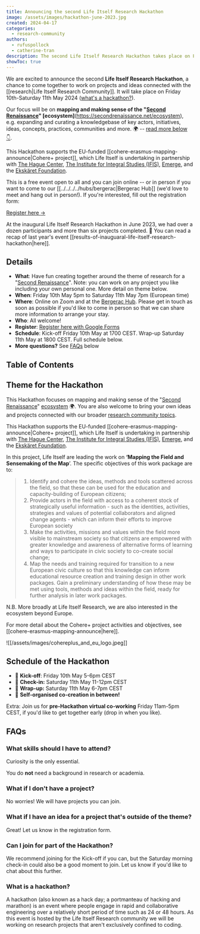 ```yaml
---
title: Announcing the second Life Itself Research Hackathon
image: /assets/images/hackathon-june-2023.jpg
created: 2024-04-17
categories:
  - research-community
authors:
  - rufuspollock
  - catherine-tran
description: The second Life Itself Research Hackathon takes place on Friday 10th -Saturday 11th May 2024. It's a chance to come together to work on projects and ideas connected with making a radically wiser, weller world.
showToc: true
---
```

We are excited to announce the second **Life Itself Research Hackathon**, a chance to come together to work on projects and ideas connected with the [[research|Life Itself Research Community]]. It will take place on Friday 10th-Saturday 11th May 2024 ([what's a hackathon?](#what-is-a-hackathon)).

Our focus will be on **mapping and making sense of the "[Second Renaissance](https://secondrenaissance.net/)" [ecosystem]**(https://secondrenaissance.net/ecosystem), e.g. expanding and curating a knowledgebase of key actors, initiatives, ideas, concepts, practices, communities and more. 🌍 -- [read more below 👇](#theme-for-the-hackathon).

This Hackathon supports the EU-funded [[cohere-erasmus-mapping-announce|Cohere+ project]], which Life Itself is undertaking in partnership with [The Hague Center](https://www.thehaguecenter.org/), [The Institute for Integral Studies (IFIS)](https://www.ifis-freiburg.de/), [Emerge](https://www.whatisemerging.com/), and the [Ekskäret Foundation](https://www.ekskaretfoundation.com/).

This is a free event open to all and you can join online -- or in person if you want to come to our [[../../../../hubs/bergerac|Bergerac Hub]] (we'd love to meet and hang out in person!). If you're interested, fill out the registration form:

<div className="mt-10 flex gap-x-6 not-prose">
  <a
    href="https://forms.gle/Wg5DBascn9M4pVYUA"
    className="rounded-md bg-secondary px-4 py-3 font-medium text-primary shadow focus:outline-none focus:ring-2 focus:ring-primary "
>
    Register here <span aria-hidden="true">→</span>
  </a>
</div>

At the inaugural Life Itself Research Hackathon in June 2023, we had over a dozen participants and more than six projects completed. 🎉 You can read a recap of last year's event [[results-of-inauguaral-life-itself-research-hackathon|here]].

## Details

- **What**: Have fun creating together around the theme of research for a "[Second Renaissance](https://secondrenaissance.net/)". Note: you can work on any project you like including your own personal one. More detail on theme below.
- **When**: Friday 10th May 5pm to Saturday 11th May 7pm (European time) 
- **Where**: Online on Zoom and at the [Bergerac Hub](https://lifeitself.org/hubs/bergerac). Please get in touch as soon as possible if you'd like to come in person so that we can share more information to arrange your stay.
- **Who**: All welcome!
- **Register**: [Register here with Google Forms](https://forms.gle/2CxPj5xg7daoshRm6)
- **Schedule**:  Kick-off Friday 10th May at 1700 CEST. Wrap-up Saturday 11th May at 1800 CEST. Full schedule below. 
- **More questions?** See [FAQs](#faqs) below

## Table of Contents

## Theme for the Hackathon

This Hackathon focuses on mapping and making sense of the "[Second Renaissance](https://secondrenaissance.net/)" [ecosystem](https://secondrenaissance.net/ecosystem) 🌍. You are also welcome to bring your own ideas and projects connected with our broader [research community topics](https://lifeitself.org/research).

This Hackathon supports the EU-funded [[cohere-erasmus-mapping-announce|Cohere+ project]], which Life Itself is undertaking in partnership with [The Hague Center](https://www.thehaguecenter.org/), [The Institute for Integral Studies (IFIS)](https://www.ifis-freiburg.de/), [Emerge](https://www.whatisemerging.com/), and the [Ekskäret Foundation](https://www.ekskaretfoundation.com/). 

In this project, Life Itself are leading the work on **‘Mapping the Field and Sensemaking of the Map**’. The specific objectives of this work package are to:

>1. Identify and cohere the ideas, methods and tools scattered across the field, so that these can be used for the education and capacity-building of European citizens;
>2. Provide actors in the field with access to a coherent stock of strategically useful information - such as the identities, activities, strategies and values of potential collaborators and aligned change agents - which can inform their efforts to improve European society
>3. Make the activities, missions and values within the field more visible to mainstream society so that citizens are empowered with greater knowledge and awareness of alternative forms of learning and ways to participate in civic society to co-create social change;
>4. Map the needs and training required for transition to a new European civic culture so that this knowledge can inform educational resource creation and training design in other work packages. Gain a preliminary understanding of how these may be met using tools, methods and ideas within the field, ready for further analysis in later work packages.

N.B. More broadly at Life Itself Research, we are also interested in the ecosystem beyond Europe.

For more detail about the Cohere+ project activities and objectives, see [[cohere-erasmus-mapping-announce|here]]. 

![[/assets/images/cohereplus_and_eu_logo.jpeg]]

## Schedule of the Hackathon

- 🌱 **Kick-off**: Friday 10th May 5-6pm CEST
- 🔆 **Check-in:** Saturday 11th May 11-12pm CEST
- 🌳 **Wrap-up:** Saturday 11th May 6-7pm CEST
- 🤝 **Self-organised co-creation in between!** 

Extra: Join us for **pre-Hackathon virtual co-working** Friday 11am-5pm CEST, if you'd like to get together early (drop in when you like). 

## FAQs

### What skills should I have to attend?

Curiosity is the only essential.

You do **not** need a background in research or academia.

### What if I don't have a project?

No worries! We will have projects you can join.

### What if I have an idea for a project that's outside of the theme?

Great! Let us know in the registration form.

### Can I join for part of the Hackathon?

We recommend joining for the Kick-off if you can, but the Saturday morning check-in could also be a good moment to join. Let us know if you'd like to chat about this further. 

### What is a hackathon?

A hackathon (also known as a hack day; a portmanteau of hacking and marathon) is an event where people engage in rapid and collaborative engineering over a relatively short period of time such as 24 or 48 hours. As this event is hosted by the Life Itself Research community we will be working on research projects that aren't exclusively confined to coding.
